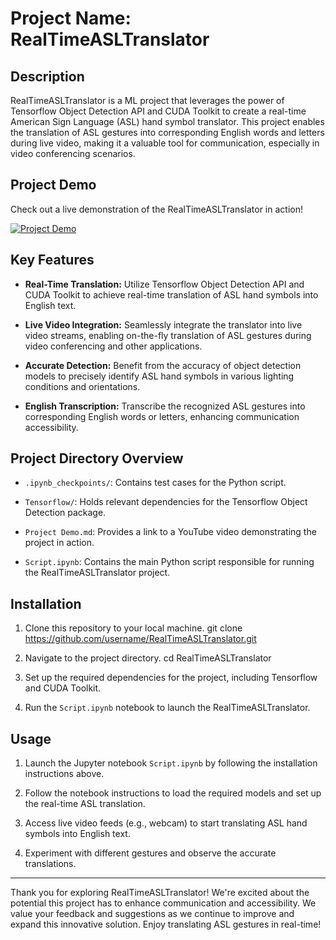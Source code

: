 # Project Name: RealTimeASLTranslator

## Description

RealTimeASLTranslator is a ML project that leverages the power of Tensorflow Object Detection API and CUDA Toolkit to create a real-time American Sign Language (ASL) hand symbol translator. This project enables the translation of ASL gestures into corresponding English words and letters during live video, making it a valuable tool for communication, especially in video conferencing scenarios.

## Project Demo

Check out a live demonstration of the RealTimeASLTranslator in action!

[![Project Demo](https://img.youtube.com/vi/qPPTqYmnSp4/0.jpg)](https://www.youtube.com/watch?v=qPPTqYmnSp4)

## Key Features

- **Real-Time Translation:** Utilize Tensorflow Object Detection API and CUDA Toolkit to achieve real-time translation of ASL hand symbols into English text.

- **Live Video Integration:** Seamlessly integrate the translator into live video streams, enabling on-the-fly translation of ASL gestures during video conferencing and other applications.

- **Accurate Detection:** Benefit from the accuracy of object detection models to precisely identify ASL hand symbols in various lighting conditions and orientations.

- **English Transcription:** Transcribe the recognized ASL gestures into corresponding English words or letters, enhancing communication accessibility.

## Project Directory Overview

- `.ipynb_checkpoints/`: Contains test cases for the Python script.

- `Tensorflow/`: Holds relevant dependencies for the Tensorflow Object Detection package.

- `Project Demo.md`: Provides a link to a YouTube video demonstrating the project in action.

- `Script.ipynb`: Contains the main Python script responsible for running the RealTimeASLTranslator project.

## Installation

1. Clone this repository to your local machine.
git clone https://github.com/username/RealTimeASLTranslator.git


2. Navigate to the project directory.
cd RealTimeASLTranslator


3. Set up the required dependencies for the project, including Tensorflow and CUDA Toolkit.

4. Run the `Script.ipynb` notebook to launch the RealTimeASLTranslator.

## Usage

1. Launch the Jupyter notebook `Script.ipynb` by following the installation instructions above.

2. Follow the notebook instructions to load the required models and set up the real-time ASL translation.

3. Access live video feeds (e.g., webcam) to start translating ASL hand symbols into English text.

4. Experiment with different gestures and observe the accurate translations.

---

Thank you for exploring RealTimeASLTranslator! We're excited about the potential this project has to enhance communication and accessibility. We value your feedback and suggestions as we continue to improve and expand this innovative solution. Enjoy translating ASL gestures in real-time!
